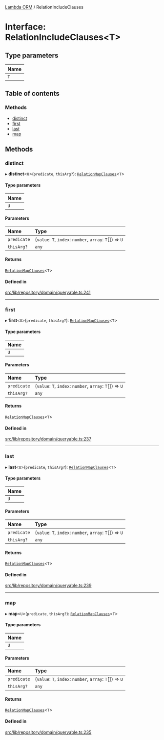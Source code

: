 [Lambda ORM](../README.md) / RelationIncludeClauses

# Interface: RelationIncludeClauses\<T\>

## Type parameters

| Name |
| :------ |
| `T` |

## Table of contents

### Methods

- [distinct](RelationIncludeClauses.md#distinct)
- [first](RelationIncludeClauses.md#first)
- [last](RelationIncludeClauses.md#last)
- [map](RelationIncludeClauses.md#map)

## Methods

### distinct

▸ **distinct**\<`U`\>(`predicate`, `thisArg?`): [`RelationMapClauses`](RelationMapClauses.md)\<`T`\>

#### Type parameters

| Name |
| :------ |
| `U` |

#### Parameters

| Name | Type |
| :------ | :------ |
| `predicate` | (`value`: `T`, `index`: `number`, `array`: `T`[]) => `U` |
| `thisArg?` | `any` |

#### Returns

[`RelationMapClauses`](RelationMapClauses.md)\<`T`\>

#### Defined in

[src/lib/repository/domain/queryable.ts:241](https://github.com/lambda-orm/lambdaorm-base/blob/03bdf7d/src/lib/repository/domain/queryable.ts#L241)

___

### first

▸ **first**\<`U`\>(`predicate`, `thisArg?`): [`RelationMapClauses`](RelationMapClauses.md)\<`T`\>

#### Type parameters

| Name |
| :------ |
| `U` |

#### Parameters

| Name | Type |
| :------ | :------ |
| `predicate` | (`value`: `T`, `index`: `number`, `array`: `T`[]) => `U` |
| `thisArg?` | `any` |

#### Returns

[`RelationMapClauses`](RelationMapClauses.md)\<`T`\>

#### Defined in

[src/lib/repository/domain/queryable.ts:237](https://github.com/lambda-orm/lambdaorm-base/blob/03bdf7d/src/lib/repository/domain/queryable.ts#L237)

___

### last

▸ **last**\<`U`\>(`predicate`, `thisArg?`): [`RelationMapClauses`](RelationMapClauses.md)\<`T`\>

#### Type parameters

| Name |
| :------ |
| `U` |

#### Parameters

| Name | Type |
| :------ | :------ |
| `predicate` | (`value`: `T`, `index`: `number`, `array`: `T`[]) => `U` |
| `thisArg?` | `any` |

#### Returns

[`RelationMapClauses`](RelationMapClauses.md)\<`T`\>

#### Defined in

[src/lib/repository/domain/queryable.ts:239](https://github.com/lambda-orm/lambdaorm-base/blob/03bdf7d/src/lib/repository/domain/queryable.ts#L239)

___

### map

▸ **map**\<`U`\>(`predicate`, `thisArg?`): [`RelationMapClauses`](RelationMapClauses.md)\<`T`\>

#### Type parameters

| Name |
| :------ |
| `U` |

#### Parameters

| Name | Type |
| :------ | :------ |
| `predicate` | (`value`: `T`, `index`: `number`, `array`: `T`[]) => `U` |
| `thisArg?` | `any` |

#### Returns

[`RelationMapClauses`](RelationMapClauses.md)\<`T`\>

#### Defined in

[src/lib/repository/domain/queryable.ts:235](https://github.com/lambda-orm/lambdaorm-base/blob/03bdf7d/src/lib/repository/domain/queryable.ts#L235)
